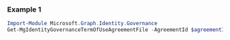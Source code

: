 ### Example 1
```powershell
Import-Module Microsoft.Graph.Identity.Governance
Get-MgIdentityGovernanceTermOfUseAgreementFile -AgreementId $agreementId
```

